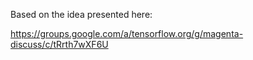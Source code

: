 Based on the idea presented here:

https://groups.google.com/a/tensorflow.org/g/magenta-discuss/c/tRrth7wXF6U